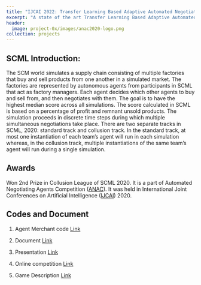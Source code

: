 ```yaml
---
title: "IJCAI 2022: Transfer Learning Based Adaptive Automated Negotiating Agent Framework<br/><br/><img src='/images/project-0w/images/header.png'>"
excerpt: "A state of the art Transfer Learning Based Adaptive Automated Negotiating Agent creating framework."
header:
  image: project-0x/images/anac2020-logo.png
collection: projects
---
```



**SCML Introduction:**
---------------

The SCM world simulates a supply chain consisting of multiple factories that buy
and sell products from one another in a simulated market.
The factories are represented by autonomous agents from participants in SCML
that act as factory managers. Each agent decides which other agents to buy and sell from,
and then negotiates with them. The goal is to have the highest median score across all simulations.
The score calculated in SCML is based on a percentage of profit and remnant unsold products.
The simulation proceeds in discrete time steps during which multiple simultaneous negotiations take place.
There are two separate tracks in SCML, 2020: standard track and collusion track. In the standard track,
at most one instantiation of each team’s agent will run in each simulation whereas, in the collusion
track, multiple instantiations of the same team’s agent will run during a single simulation.

**Awards**
--------------------------------
Won 2nd Prize in Collusion League of SCML 2020. It is a part of Automated Negotiating Agents Competition ([ANAC](http://web.tuat.ac.jp/~katfuji/ANAC2020/)).
It was held in International Joint Conferences on Artificial Intelligence ([IJCAI](https://ijcai20.org/)) 2020.


**Codes and Document**
--------------------------------
1. Agent Merchant code  [Link](https://github.com/yasserfarouk/scml-agents/tree/master/scml_agents/scml2020/a_sengupta)

2. Document [Link](https://github.com/yasserfarouk/scml-agents/blob/master/scml_agents/scml2020/a_sengupta/report.pdf)

3. Presentation [Link](https://github.com/yasserfarouk/scml-agents/blob/master/scml_agents/scml2020/a_sengupta/SCML2020_presentation.pdf)

4. Online competition [Link](https://scml.cs.brown.edu/)

5. Game Description [Link](http://www.yasserm.com/scml/scml2021.pdf)


